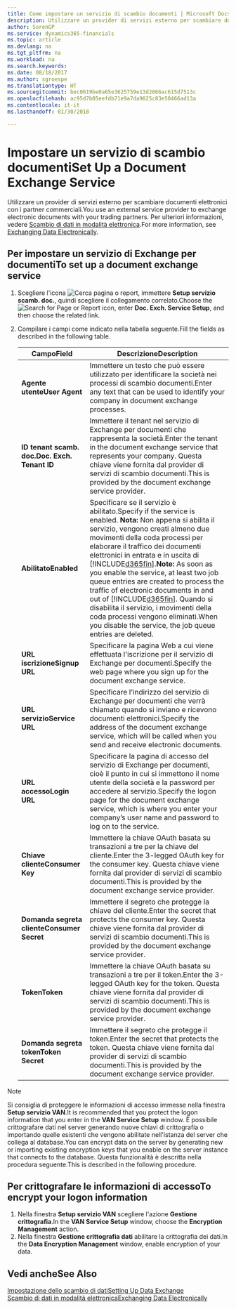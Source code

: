 ```yaml
---
title: Come impostare un servizio di scambio documenti | Microsoft Docs
description: Utilizzare un provider di servizi esterno per scambiare documenti elettronici con i partner commerciali.
author: SorenGP
ms.service: dynamics365-financials
ms.topic: article
ms.devlang: na
ms.tgt_pltfrm: na
ms.workload: na
ms.search.keywords: 
ms.date: 08/18/2017
ms.author: sgroespe
ms.translationtype: HT
ms.sourcegitcommit: bec0619be0a65e3625759e13d2866ac615d7513c
ms.openlocfilehash: ac95d7b05eefdb71e9a7da9025c83e50466ad13a
ms.contentlocale: it-it
ms.lasthandoff: 01/30/2018

---
```

# <a name="set-up-a-document-exchange-service"></a><span data-ttu-id="7b1e4-103">Impostare un servizio di scambio documenti</span><span class="sxs-lookup"><span data-stu-id="7b1e4-103">Set Up a Document Exchange Service</span></span>
<span data-ttu-id="7b1e4-104">Utilizzare un provider di servizi esterno per scambiare documenti elettronici con i partner commerciali.</span><span class="sxs-lookup"><span data-stu-id="7b1e4-104">You use an external service provider to exchange electronic documents with your trading partners.</span></span> <span data-ttu-id="7b1e4-105">Per ulteriori informazioni, vedere [Scambio di dati in modalità elettronica](across-data-exchange.md).</span><span class="sxs-lookup"><span data-stu-id="7b1e4-105">For more information, see [Exchanging Data Electronically](across-data-exchange.md).</span></span>  

## <a name="to-set-up-a-document-exchange-service"></a><span data-ttu-id="7b1e4-106">Per impostare un servizio di Exchange per documenti</span><span class="sxs-lookup"><span data-stu-id="7b1e4-106">To set up a document exchange service</span></span>  
1. <span data-ttu-id="7b1e4-107">Scegliere l'icona ![Cerca pagina o report](media/ui-search/search_small.png "icona Cerca pagina o report"), immettere **Setup servizio scamb. doc.**, quindi scegliere il collegamento correlato.</span><span class="sxs-lookup"><span data-stu-id="7b1e4-107">Choose the ![Search for Page or Report](media/ui-search/search_small.png "Search for Page or Report icon") icon, enter **Doc. Exch. Service Setup**, and then choose the related link.</span></span>  
2. <span data-ttu-id="7b1e4-108">Compilare i campi come indicato nella tabella seguente.</span><span class="sxs-lookup"><span data-stu-id="7b1e4-108">Fill the fields as described in the following table.</span></span>  

    |<span data-ttu-id="7b1e4-109">Campo</span><span class="sxs-lookup"><span data-stu-id="7b1e4-109">Field</span></span>|<span data-ttu-id="7b1e4-110">Descrizione</span><span class="sxs-lookup"><span data-stu-id="7b1e4-110">Description</span></span>|  
    |---------------------------------|---------------------------------------|  
    |<span data-ttu-id="7b1e4-111">**Agente utente**</span><span class="sxs-lookup"><span data-stu-id="7b1e4-111">**User Agent**</span></span>|<span data-ttu-id="7b1e4-112">Immettere un testo che può essere utilizzato per identificare la società nei processi di scambio documenti.</span><span class="sxs-lookup"><span data-stu-id="7b1e4-112">Enter any text that can be used to identify your company in document exchange processes.</span></span>|  
    |<span data-ttu-id="7b1e4-113">**ID tenant scamb. doc.**</span><span class="sxs-lookup"><span data-stu-id="7b1e4-113">**Doc. Exch. Tenant ID**</span></span>|<span data-ttu-id="7b1e4-114">Immettere il tenant nel servizio di Exchange per documenti che rappresenta la società.</span><span class="sxs-lookup"><span data-stu-id="7b1e4-114">Enter the tenant in the document exchange service that represents your company.</span></span> <span data-ttu-id="7b1e4-115">Questa chiave viene fornita dal provider di servizi di scambio documenti.</span><span class="sxs-lookup"><span data-stu-id="7b1e4-115">This is provided by the document exchange service provider.</span></span>|  
    |<span data-ttu-id="7b1e4-116">**Abilitato**</span><span class="sxs-lookup"><span data-stu-id="7b1e4-116">**Enabled**</span></span>|<span data-ttu-id="7b1e4-117">Specificare se il servizio è abilitato.</span><span class="sxs-lookup"><span data-stu-id="7b1e4-117">Specify if the service is enabled.</span></span> <span data-ttu-id="7b1e4-118">**Nota:** Non appena si abilita il servizio, vengono creati almeno due movimenti della coda processi per elaborare il traffico dei documenti elettronici in entrata e in uscita di [!INCLUDE[d365fin](includes/d365fin_md.md)].</span><span class="sxs-lookup"><span data-stu-id="7b1e4-118">**Note:**  As soon as you enable the service, at least two job queue entries are created to process the traffic of electronic documents in and out of [!INCLUDE[d365fin](includes/d365fin_md.md)].</span></span> <span data-ttu-id="7b1e4-119">Quando si disabilita il servizio, i movimenti della coda processi vengono eliminati.</span><span class="sxs-lookup"><span data-stu-id="7b1e4-119">When you disable the service, the job queue entries are deleted.</span></span>|  
    |<span data-ttu-id="7b1e4-120">**URL iscrizione**</span><span class="sxs-lookup"><span data-stu-id="7b1e4-120">**Signup URL**</span></span>|<span data-ttu-id="7b1e4-121">Specificare la pagina Web a cui viene effettuata l'iscrizione per il servizio di Exchange per documenti.</span><span class="sxs-lookup"><span data-stu-id="7b1e4-121">Specify the web page where you sign up for the document exchange service.</span></span>|  
    |<span data-ttu-id="7b1e4-122">**URL servizio**</span><span class="sxs-lookup"><span data-stu-id="7b1e4-122">**Service URL**</span></span>|<span data-ttu-id="7b1e4-123">Specificare l'indirizzo del servizio di Exchange per documenti che verrà chiamato quando si inviano e ricevono documenti elettronici.</span><span class="sxs-lookup"><span data-stu-id="7b1e4-123">Specify the address of the document exchange service, which will be called when you send and receive electronic documents.</span></span>|  
    |<span data-ttu-id="7b1e4-124">**URL accesso**</span><span class="sxs-lookup"><span data-stu-id="7b1e4-124">**Login URL**</span></span>|<span data-ttu-id="7b1e4-125">Specificare la pagina di accesso del servizio di Exchange per documenti, cioè il punto in cui si immettono il nome utente della società e la password per accedere al servizio.</span><span class="sxs-lookup"><span data-stu-id="7b1e4-125">Specify the logon page for the document exchange service, which is where you enter your company’s user name and password to log on to the service.</span></span>|  
    |<span data-ttu-id="7b1e4-126">**Chiave cliente**</span><span class="sxs-lookup"><span data-stu-id="7b1e4-126">**Consumer Key**</span></span>|<span data-ttu-id="7b1e4-127">Immettere la chiave OAuth basata su transazioni a tre per la chiave del cliente.</span><span class="sxs-lookup"><span data-stu-id="7b1e4-127">Enter the 3-legged OAuth key for the consumer key.</span></span> <span data-ttu-id="7b1e4-128">Questa chiave viene fornita dal provider di servizi di scambio documenti.</span><span class="sxs-lookup"><span data-stu-id="7b1e4-128">This is provided by the document exchange service provider.</span></span>|  
    |<span data-ttu-id="7b1e4-129">**Domanda segreta cliente**</span><span class="sxs-lookup"><span data-stu-id="7b1e4-129">**Consumer Secret**</span></span>|<span data-ttu-id="7b1e4-130">Immettere il segreto che protegge la chiave del cliente.</span><span class="sxs-lookup"><span data-stu-id="7b1e4-130">Enter the secret that protects the consumer key.</span></span> <span data-ttu-id="7b1e4-131">Questa chiave viene fornita dal provider di servizi di scambio documenti.</span><span class="sxs-lookup"><span data-stu-id="7b1e4-131">This is provided by the document exchange service provider.</span></span>|  
    |<span data-ttu-id="7b1e4-132">**Token**</span><span class="sxs-lookup"><span data-stu-id="7b1e4-132">**Token**</span></span>|<span data-ttu-id="7b1e4-133">Immettere la chiave OAuth basata su transazioni a tre per il token.</span><span class="sxs-lookup"><span data-stu-id="7b1e4-133">Enter the 3-legged OAuth key for the token.</span></span> <span data-ttu-id="7b1e4-134">Questa chiave viene fornita dal provider di servizi di scambio documenti.</span><span class="sxs-lookup"><span data-stu-id="7b1e4-134">This is provided by the document exchange service provider.</span></span>|  
    |<span data-ttu-id="7b1e4-135">**Domanda segreta token**</span><span class="sxs-lookup"><span data-stu-id="7b1e4-135">**Token Secret**</span></span>|<span data-ttu-id="7b1e4-136">Immettere il segreto che protegge il token.</span><span class="sxs-lookup"><span data-stu-id="7b1e4-136">Enter the secret that protects the token.</span></span> <span data-ttu-id="7b1e4-137">Questa chiave viene fornita dal provider di servizi di scambio documenti.</span><span class="sxs-lookup"><span data-stu-id="7b1e4-137">This is provided by the document exchange service provider.</span></span>|  

> [!NOTE]  
>  <span data-ttu-id="7b1e4-138">Si consiglia di proteggere le informazioni di accesso immesse nella finestra **Setup servizio VAN**.</span><span class="sxs-lookup"><span data-stu-id="7b1e4-138">It is recommended that you protect the logon information that you enter in the **VAN Service Setup** window.</span></span> <span data-ttu-id="7b1e4-139">È possibile crittografare dati nel server generando nuove chiavi di crittografia o importando quelle esistenti che vengono abilitate nell'istanza del server che collega al database.</span><span class="sxs-lookup"><span data-stu-id="7b1e4-139">You can encrypt data on the server by generating new or importing existing encryption keys that you enable on the server instance that connects to the database.</span></span> <span data-ttu-id="7b1e4-140">Questa funzionalità è descritta nella procedura seguente.</span><span class="sxs-lookup"><span data-stu-id="7b1e4-140">This is described in the following procedure.</span></span>  

## <a name="to-encrypt-your-logon-information"></a><span data-ttu-id="7b1e4-141">Per crittografare le informazioni di accesso</span><span class="sxs-lookup"><span data-stu-id="7b1e4-141">To encrypt your logon information</span></span>  
1. <span data-ttu-id="7b1e4-142">Nella finestra **Setup servizio VAN** scegliere l'azione **Gestione crittografia**.</span><span class="sxs-lookup"><span data-stu-id="7b1e4-142">In the **VAN Service Setup** window, choose the **Encryption Management** action.</span></span>  
2. <span data-ttu-id="7b1e4-143">Nella finestra **Gestione crittografia dati** abilitare la crittografia dei dati.</span><span class="sxs-lookup"><span data-stu-id="7b1e4-143">In the **Data Encryption Management** window, enable encryption of your data.</span></span> <!--For more information, see [Manage Data Encryption](../manage-data-encryption.md).-->  

## <a name="see-also"></a><span data-ttu-id="7b1e4-144">Vedi anche</span><span class="sxs-lookup"><span data-stu-id="7b1e4-144">See Also</span></span>  
[<span data-ttu-id="7b1e4-145">Impostazione dello scambio di dati</span><span class="sxs-lookup"><span data-stu-id="7b1e4-145">Setting Up Data Exchange</span></span>](across-set-up-data-exchange.md)  
[<span data-ttu-id="7b1e4-146">Scambio di dati in modalità elettronica</span><span class="sxs-lookup"><span data-stu-id="7b1e4-146">Exchanging Data Electronically</span></span>](across-data-exchange.md)


